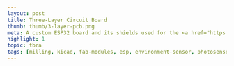 ```yaml
---
layout: post
title: Three-Layer Circuit Board
thumb: thumb/3-layer-pcb.png
meta: A custom ESP32 board and its shields used for the <a href="https://tuengominh.github.io/project/02-modular-dragon.html">Modular Dragon Toy</a> project.   
highlight: 1
topic: tbra
tags: [milling, kicad, fab-modules, esp, environment-sensor, photosensor, proximity-sensor, electromagnetic-actuator, electroluminescence-actuator, piezoelectric-actuator, motor-driver, i2c]   
---
```


